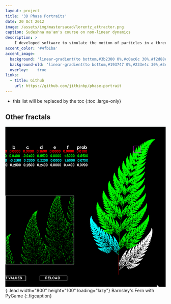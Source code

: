 ```yaml
---
layout: project
title: '3D Phase Portraits'
date: 20 Oct 2012
image: /assets/img/mastersacad/lorentz_attractor.png
caption: Sudeshna ma'am's course on non-linear dynamics
description: >
    I developed software to simulate the motion of particles in a three dimensional field, and plot their trajectories IRL, towards my project work on non-linear dynamics. It was coded in Python, uses Pygame for visualization, and the Euler method for simulating a lorentz attractor specified in the default set of equations. It is quite flexible, and allows the user to spray points on the canvas and watch them evolve according to the specified equations governing the trajectory.
accent_color: '#4fb1ba'
accent_image:
  background: 'linear-gradient(to bottom,#3b2300 0%,#c0ac6c 30%,#f2d88e 50%,#f4de8c 70%,#cdccc8 100%)'
  background-old: 'linear-gradient(to bottom,#193747 0%,#233e4c 30%,#3c929e 50%,#d5d5d4 70%,#cdccc8 100%)'
  overlay:    true
links:
  - title: Github
    url: https://github.com/jithinbp/phase-portrait
---
```


* this list will be replaced by the toc
{:toc .large-only}

## Other fractals


![Full-width image](/assets/img/mastersacad/cropped-fern3.png){:.lead width="800" height="100" loading="lazy"}
Barnsley's Fern with PyGame
{:.figcaption}
